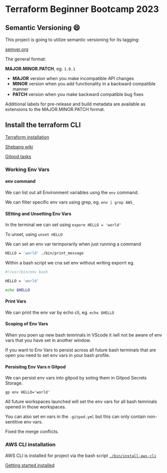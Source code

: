 # Terraform Beginner Bootcamp 2023

## Semantic Versioning :smile:

This project is going to utilize semantic versioning for its tagging:

[semver.org](https://semver.org/)

The general format:

 **MAJOR.MINOR.PATCH**, eg. `1.0.1`
- **MAJOR** version when you make incompatible API changes
- **MINOR** version when you add functionality in a backward compatible manner
- **PATCH** version when you make backward compatible bug fixes

Additional labels for pre-release and build metadata are available as extensions to the MAJOR.MINOR.PATCH format.

## Install the terraform CLI

[Terraform installation](https://developer.hashicorp.com/terraform/tutorials/aws-get-started/install-cli)

[Shebang wiki](https://en.wikipedia.org/wiki/Shebang_(Unix))

[Gitpod tasks](https://www.gitpod.io/docs/configure/workspaces/tasks)

### Working Env Vars

#### env command

We can list out all Environment variables usng the `env` command.

We can filter specific env vars using grep, eg. `env | grep AWS_`

#### SEtting and Unsetting Env Vars

In the terminal we can set using `expore HELLO = 'world'`

To unset, using `unset HELLO`

We can set an env var termporarily when just running a command 

```sh
HELLO = 'world' ./bin/print_message
```

Within a bash script we cna set env without writing exporrt eg.

```sh
#!/usr/bin/env bash

HELLO = 'world'

echo $HELLO
```

#### Print Vars

We can print the env var by echo cli, eg. `echo $HELLO`

#### Scoping of Env Vars

When you poen up new bash temrinals in VScode it iwll not be aware of env vars that you have set in another window.

If you want to Env Vars to persist across all future bash terminals that are open you need to set env vars in your bash profile.

#### Persisitng Env Vars n Gitpod

We can persist env vars into gitpod by soting them in Gitpod Secrets Storage.

```
gp env HELLO='world'
```

All future workspaces launched will set the env vars for all bash temrinals opened in those workspaces.

You can also set en vars in the `.gitpod.yml` but this can only contain non-sentitive env vars.

Fixed the merge conflicts.

### AWS CLI installation

AWS CLI is installed for project via the bash script [`./bin/install-aws-cli`](./bin/install-aws-cli)

[Getting started installed](https://docs.aws.amazon.com/cli/latest/userguide/getting-started-install.html)


